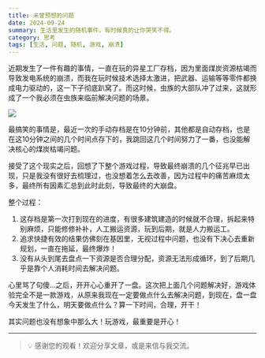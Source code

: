 ```yaml
---
title: 未曾预想的问题
date: 2024-09-24
summary: 生活里发生的随机事件，有时候真的让你哭笑不得。
category: 思考
tags: [生活, 问题, 随机, 游戏, 崩溃]
---
```


近期发生了一件有趣的事情，一直在玩的异星工厂存档，因为里面煤炭资源枯竭而导致发电系统的崩溃，而我在玩时候技术选择太激进，把武器、运输等等零件都换成电力驱动的，这一下子彻底趴窝了。而这时候，虫族的大部队冲了过来，这就形成了一个我必须在虫族来临前解决问题的场景。

![](https://blog-1259751088.cos.ap-shanghai.myqcloud.com/uPic/v4SSm4.png)

最搞笑的事情是，最近一次的手动存档是在10分钟前，其他都是自动存档，也是在这10分钟之间的几个时间点存下的，我跳回这几个时间努力了一番，也没能解决核心的煤炭枯竭问题。

接受了这个现实之后，回想了下整个游戏过程，导致最终崩溃的几个征兆早已出现，只是我没有很好去梳理过，也没想着怎么去改善，因为过程中的痛苦麻烦太多，最终所有因素汇总到此时此刻，导致最终的大崩盘。

整个过程：

1. 这存档是第一次打到现在的进度，有很多建筑建造的时候就不合理，拆起来特别麻烦，只能修修补补，人工搬运资源，玩到后期，就是人力搬运工。
2. 追求快捷有效的结果仿佛刻在基因里，无视过程中问题，也没有下决心去重新规划，一直在拖延，最终爆炸！
3. 没有从头到尾去盘点一下资源是否合理分配，资源无法形成循环，到了后期几乎是靠个人消耗时间去解决问题。

心里骂了句傻...之后，开开心心重开了一盘。这次把上面几个问题解决好，游戏体验完全不是一款游戏，从原来我现在一定要做点什么去解决问题，到现在，盘一盘今天发生了什么，明天要做点什么？算一下时间，合理，开干！

其实问题也没有想象中那么大！玩游戏，最重要是开心！

---

> 💡 感谢您的观看！欢迎分享文章，或是来信与我交流。